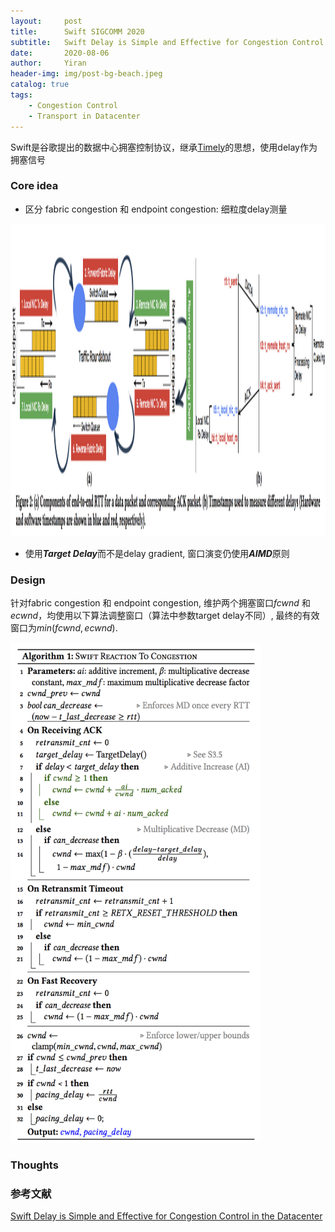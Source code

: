 ```yaml
---
layout:     post
title:      Swift SIGCOMM 2020
subtitle:   Swift Delay is Simple and Effective for Congestion Control in the Datacenter
date:       2020-08-06
author:     Yiran
header-img: img/post-bg-beach.jpeg
catalog: true
tags:
    - Congestion Control
    - Transport in Datacenter
---
```





Swift是谷歌提出的数据中心拥塞控制协议，继承[Timely](https://yi-ran.github.io/2019/03/27/Timely-NSDI-2015/)的思想，使用delay作为拥塞信号


### Core idea

- 区分 fabric congestion 和 endpoint congestion: 细粒度delay测量

<img width="750" height="500" src="/img/post-swift-1.png"/>


- 使用***Target Delay***而不是delay gradient, 窗口演变仍使用***AIMD***原则


### Design

针对fabric congestion 和 endpoint congestion, 维护两个拥塞窗口$fcwnd$ 和 $ecwnd$，均使用以下算法调整窗口（算法中参数target delay不同）, 最终的有效窗口为$min(fcwnd, ecwnd)$.

<img width="400" height="800" src="/img/post-swift-2.png"/>
  

### Thoughts




### 参考文献

[Swift Delay is Simple and Effective for Congestion Control in the Datacenter](https://dl.acm.org/doi/pdf/10.1145/3387514.3406591)





